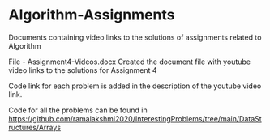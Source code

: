 # Algorithm-Assignments
 Documents containing video links to the solutions of assignments related to Algorithm
 
 File - Assignment4-Videos.docx 
 Created the document file with youtube video links to the solutions for Assignment 4
 
 Code link for each problem is added in the description of the youtube video link.
 
 Code for all the problems can be found in
 https://github.com/ramalakshmi2020/InterestingProblems/tree/main/DataStructures/Arrays
